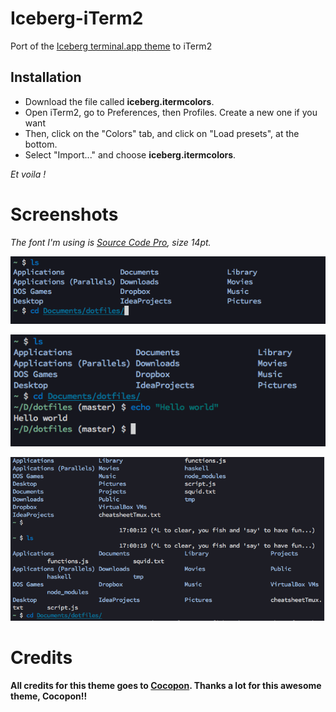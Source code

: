 # Iceberg-iTerm2
Port of the [Iceberg terminal.app theme](http://cocopon.me/app/vim-iceberg/) to iTerm2

## Installation
+ Download the file called __iceberg.itermcolors__.
+ Open iTerm2, go to Preferences, then Profiles. Create a new one if you want
+ Then, click on the "Colors" tab, and click on "Load presets", at the bottom.
+ Select "Import..." and choose __iceberg.itermcolors__.

_Et voila !_

# Screenshots
_The font I'm using is [Source Code Pro](https://github.com/adobe-fonts/source-code-pro), size 14pt._

![Screenshot_1](/iceberg-screenshots/Screenshot_1.png)

![Screenshot_2](/iceberg-screenshots/Screenshot_2.png)

![Screenshot_3](/iceberg-screenshots/Screenshot_wide.png)


# Credits
__All credits for this theme goes to [Cocopon](https://github.com/cocopon). Thanks a lot for this awesome theme, Cocopon!!__
